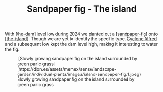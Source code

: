 ﻿---
latitude: -27.539086666666666
longitude: 152.05566383333334
photos:
  1:
    date: 2025-03-22 09:28:15
    description: None
    filename: C67888BA-087C-42D3-A9EF-F518A2CC1448.heic
    latitude: -27.539086666666666
    longitude: 152.05566383333334
    memexFilename: images/island-sandpaper-fig/1.jpeg
    title: None
tags:
- plants
- fig
- the-island
title: Sandpaper fig - The island
type: single-plant
---
With [[the-dam]] level low during 2024 we planted out a [[sandpaper-fig]] onto [[the-island]]. Though we are yet to identify the specific type. [Cyclone Alfred](https://en.wikipedia.org/wiki/Cyclone_Alfred_(2025)) and a subsequent low kept the dam level high, making it interesting to water the fig.

<figure markdown>
![Slowly growing sandpaper fig on the island surrounded by green panic grass](https://djon.es/assets/memex/sense/landscape-garden/individual-plants/images/island-sandpaper-fig/1.jpeg)
<caption>Slowly growing sandpaper fig on the island surrounded by green panic grass</caption>
</figure>


[//begin]: # "Autogenerated link references for markdown compatibility"
[the-dam]: ../the-dam "The Dam"
[sandpaper-fig]: ../plants/sandpaper-fig "Sandpaper fig"
[the-island]: ../the-island "The Island"
[//end]: # "Autogenerated link references"